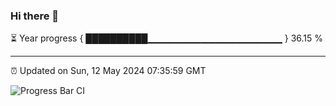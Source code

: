 ### Hi there 👋

⏳ Year progress { ██████████▁▁▁▁▁▁▁▁▁▁▁▁▁▁▁▁▁▁▁▁ } 36.15 %

---

⏰ Updated on Sun, 12 May 2024 07:35:59 GMT

![Progress Bar CI](https://github.com/IshwaranRudhara/GIT-ACTION/workflows/Progress%20Bar%20CI/badge.svg)
